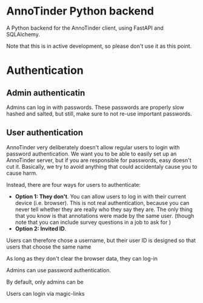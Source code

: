 # AnnoTinder Python backend

A Python backend for the AnnoTinder client, using FastAPI and SQLAlchemy.

Note that this is in active development, so please don't use it as this point.

# Authentication

## Admin authenticatin

Admins can log in with passwords. These passwords are properly slow hashed and salted, but still, make sure to not re-use important passwords.

## User authentication

AnnoTinder very deliberately doesn't allow regular users to login with password authentication. We want you to be able to easily set up an AnnoTinder server, but if you are responsible for passwords, easy doesn't cut it. Basically, we try to avoid anything that could accidentaly cause you to cause harm.

Instead, there are four ways for users to authenticate:

- **Option 1: They don't**. You can allow users to log in with their current device (i.e. browser). This is not real authentication, because you can never tell whether they are really who they say they are. The only thing that you know is that annotations were made by the same user. (though note that you can include survey questions in a job to ask for )
- **Option 2: Invited ID**.

Users can therefore chose a username, but their user ID is designed so that users that choose the same name

As long as they don't clear the browser data, they can log-in

Admins can use password authentication.

By default, only admins can be

Users can login via magic-links
